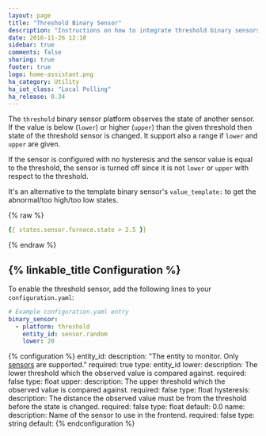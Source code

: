 ```yaml
---
layout: page
title: "Threshold Binary Sensor"
description: "Instructions on how to integrate threshold binary sensors into Home Assistant."
date: 2016-11-26 12:10
sidebar: true
comments: false
sharing: true
footer: true
logo: home-assistant.png
ha_category: Utility
ha_iot_class: "Local Polling"
ha_release: 0.34
---
```



The `threshold` binary sensor platform observes the state of another sensor. If the value is below (`lower`) or higher (`upper`) than the given threshold then state of the threshold sensor is changed. It support also a range if `lower` and `upper` are given.

If the sensor is configured with no hysteresis and the sensor value is equal to the threshold, the sensor is turned off since it is not `lower` or `upper` with respect to the threshold.

It's an alternative to the template binary sensor's `value_template:` to get the abnormal/too high/too low states.

{% raw %}
```yaml
{{ states.sensor.furnace.state > 2.5 }}
```
{% endraw %}

## {% linkable_title Configuration %}

To enable the threshold sensor, add the following lines to your `configuration.yaml`:

```yaml
# Example configuration.yaml entry
binary_sensor:
  - platform: threshold
    entity_id: sensor.random
    lower: 20
```

{% configuration %}
entity_id:
  description: "The entity to monitor. Only [sensors](/components/sensor/) are supported."
  required: true
  type: entity_id
lower:
  description: The lower threshold which the observed value is compared against.
  required: false
  type: float
upper:
  description: The upper threshold which the observed value is compared against.
  required: false
  type: float
hysteresis:
  description: The distance the observed value must be from the threshold before the state is changed.
  required: false
  type: float
  default: 0.0
name:
  description:  Name of the sensor to use in the frontend.
  required: false
  type: string
  default: 
{% endconfiguration %}

